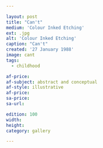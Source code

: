 ```yaml
---

layout: post
title: "Can't"
medium: 'Colour Inked Etching'
ext: .jpg
alt: 'Colour Inked Etching'
caption: "Can't"
created: '27 January 1988'
image: cant
tags:
  - childhood

af-price:
af-subject: abstract and conceptual
af-style: illustrative
af-price:
sa-price:
sa-url:

edition: 100
width:
height:
category: gallery

---
```

